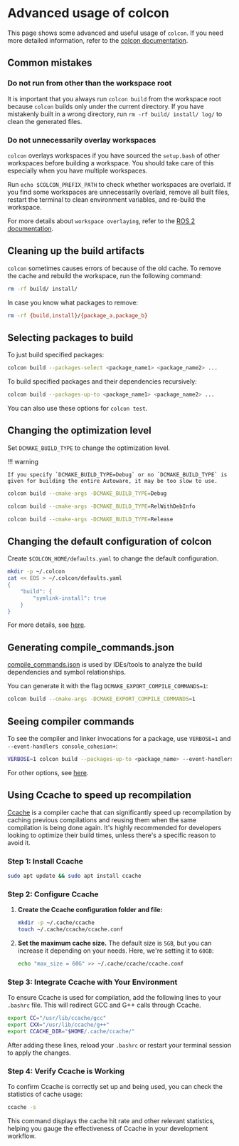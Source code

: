 # Advanced usage of colcon

This page shows some advanced and useful usage of `colcon`.
If you need more detailed information, refer to the [colcon documentation](https://colcon.readthedocs.io/).

## Common mistakes

### Do not run from other than the workspace root

It is important that you always run `colcon build` from the workspace root because `colcon` builds only under the current directory.
If you have mistakenly built in a wrong directory, run `rm -rf build/ install/ log/` to clean the generated files.

### Do not unnecessarily overlay workspaces

`colcon` overlays workspaces if you have sourced the `setup.bash` of other workspaces before building a workspace.
You should take care of this especially when you have multiple workspaces.

Run `echo $COLCON_PREFIX_PATH` to check whether workspaces are overlaid.
If you find some workspaces are unnecessarily overlaid, remove all built files, restart the terminal to clean environment variables, and re-build the workspace.

For more details about `workspace overlaying`, refer to the [ROS 2 documentation](https://docs.ros.org/en/rolling/Tutorials/Workspace/Creating-A-Workspace.html#source-the-overlay).

## Cleaning up the build artifacts

`colcon` sometimes causes errors of because of the old cache.
To remove the cache and rebuild the workspace, run the following command:

```bash
rm -rf build/ install/
```

In case you know what packages to remove:

```bash
rm -rf {build,install}/{package_a,package_b}
```

## Selecting packages to build

To just build specified packages:

```bash
colcon build --packages-select <package_name1> <package_name2> ...
```

To build specified packages and their dependencies recursively:

```bash
colcon build --packages-up-to <package_name1> <package_name2> ...
```

You can also use these options for `colcon test`.

## Changing the optimization level

Set `DCMAKE_BUILD_TYPE` to change the optimization level.

!!! warning

    If you specify `DCMAKE_BUILD_TYPE=Debug` or no `DCMAKE_BUILD_TYPE` is given for building the entire Autoware, it may be too slow to use.

```bash
colcon build --cmake-args -DCMAKE_BUILD_TYPE=Debug
```

```bash
colcon build --cmake-args -DCMAKE_BUILD_TYPE=RelWithDebInfo
```

```bash
colcon build --cmake-args -DCMAKE_BUILD_TYPE=Release
```

## Changing the default configuration of colcon

Create `$COLCON_HOME/defaults.yaml` to change the default configuration.

```bash
mkdir -p ~/.colcon
cat << EOS > ~/.colcon/defaults.yaml
{
    "build": {
        "symlink-install": true
    }
}
```

For more details, see [here](https://colcon.readthedocs.io/en/released/user/configuration.html#defaults-yaml).

## Generating compile_commands.json

[compile_commands.json](https://colcon.readthedocs.io/en/released/user/how-to.html#cmake-packages-generating-compile-commands-json) is used by IDEs/tools to analyze the build dependencies and symbol relationships.

You can generate it with the flag `DCMAKE_EXPORT_COMPILE_COMMANDS=1`:

```bash
colcon build --cmake-args -DCMAKE_EXPORT_COMPILE_COMMANDS=1
```

## Seeing compiler commands

To see the compiler and linker invocations for a package, use `VERBOSE=1` and `--event-handlers console_cohesion+`:

```bash
VERBOSE=1 colcon build --packages-up-to <package_name> --event-handlers console_cohesion+
```

For other options, see [here](https://colcon.readthedocs.io/en/released/reference/event-handler-arguments.html).

## Using Ccache to speed up recompilation

[Ccache](https://ccache.dev/) is a compiler cache that can significantly speed up recompilation by caching previous
compilations and reusing them when the same compilation is being done again.
It's highly recommended for developers looking to optimize their build times, unless there's a specific reason to avoid
it.

### Step 1: Install Ccache

```bash
sudo apt update && sudo apt install ccache
```

### Step 2: Configure Ccache

1. **Create the Ccache configuration folder and file:**

   ```bash
   mkdir -p ~/.cache/ccache
   touch ~/.cache/ccache/ccache.conf
   ```

2. **Set the maximum cache size.** The default size is `5GB`, but you can increase it depending on your needs. Here,
   we're setting it to `60GB`:
   ```bash
   echo "max_size = 60G" >> ~/.cache/ccache/ccache.conf
   ```

### Step 3: Integrate Ccache with Your Environment

To ensure Ccache is used for compilation, add the following lines to your `.bashrc` file.
This will redirect GCC and G++ calls through Ccache.

```bash
export CC="/usr/lib/ccache/gcc"
export CXX="/usr/lib/ccache/g++"
export CCACHE_DIR="$HOME/.cache/ccache/"
```

After adding these lines, reload your `.bashrc` or restart your terminal session to apply the changes.

### Step 4: Verify Ccache is Working

To confirm Ccache is correctly set up and being used, you can check the statistics of cache usage:

```bash
ccache -s
```

This command displays the cache hit rate and other relevant statistics, helping you gauge the effectiveness of Ccache in
your development workflow.
